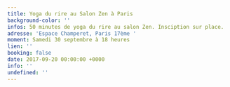 ```yaml
---
title: Yoga du rire au Salon Zen à Paris
background-color: ''
infos: 50 minutes de yoga du rire au salon Zen. Insciption sur place.
adresse: 'Espace Champeret, Paris 17ème '
moment: Samedi 30 septembre à 18 heures
lien: ''
booking: false
date: 2017-09-20 00:00:00 +0000
info: ''
undefined: ''
---
```

